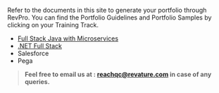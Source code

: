 Refer to the documents in this site to generate your portfolio through RevPro. You can find the Portfolio Guidelines and Portfolio Samples by clicking on your Training Track.

- [Full Stack Java with Microservices](./javams-guidelines.md)
- [.NET Full Stack](./dotnet-guidelines.md)
- Salesforce
- Pega




> **Feel free to email us at : [reachqc@revature.com](mailto:reachqc@revature.com) in case of any queries.**
